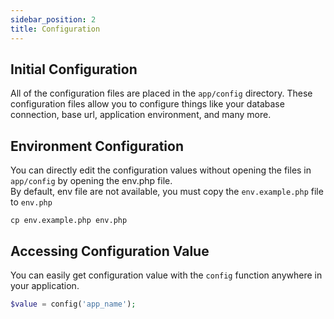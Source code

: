 ```yaml
---
sidebar_position: 2
title: Configuration
---
```


## Initial Configuration
All of the configuration files are placed in the ```app/config``` directory. These configuration files allow you to configure things like your database connection, base url, application environment, and many more.

## Environment Configuration
You can directly edit the configuration values ​​without opening the files in ```app/config``` by opening the env.php file.<br/>
By default, env file are not available, you must copy the ```env.example.php``` file to ```env.php```
```
cp env.example.php env.php
```

## Accessing Configuration Value
You can easily get configuration value ​​with the ```config``` function anywhere in your application.
```php
$value = config('app_name');
```
